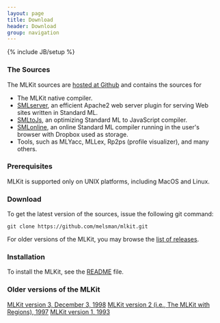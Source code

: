 ```yaml
---
layout: page
title: Download
header: Download
group: navigation
---
```

{% include JB/setup %}

### The Sources

The MLKit sources are [hosted at Github](https://github.com/melsman/mlkit) and contains the sources for

* The MLKit native compiler.
* [SMLserver](http://smlserver.org), an efficient Apache2 web server plugin for serving Web sites written in Standard ML.
* [SMLtoJs](http://smlserver.org/smltojs), an optimizing Standard ML to JavaScript compiler.
* [SMLonline](http://smlserver.org/ide), an online Standard ML compiler running in the user's browser with Dropbox used as storage. 
* Tools, such as MLYacc, MLLex, Rp2ps (profile visualizer), and many others.

### Prerequisites

MLKit is supported only on UNIX platforms, including MacOS and Linux.

### Download

To get the latest version of the sources, issue the following git command:

    git clone https://github.com/melsman/mlkit.git

For older versions of the MLKit, you may browse the [list of releases](https://github.com/melsman/mlkit/releases).

### Installation

To install the MLKit, see the [README](https://github.com/melsman/mlkit/blob/master/README) file.

### Older versions of the MLKit

[MLKit version 3, December 3, 1998](http://www.it.edu/research/mlkit/kit3/readme.html)
[MLKit version 2 (i.e., The MLKit with Regions), 1997](http://www.it.edu/research/mlkit/kit2/readme.html)
[MLKit version 1, 1993](http://www.it.edu/research/mlkit/kit2/readme.html)